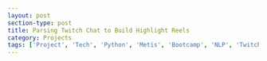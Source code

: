 ```yaml
---
layout: post
section-type: post
title: Parsing Twitch Chat to Build Highlight Reels
category: Projects
tags: ['Project', 'Tech', 'Python', 'Metis', 'Bootcamp', 'NLP', 'Twitch']
---
```


